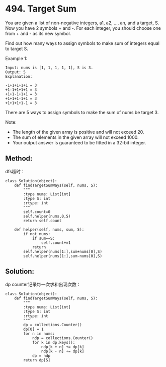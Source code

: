 # 494. Target Sum

You are given a list of non-negative integers, a1, a2, ..., an, and a target, S. Now you have 2 symbols + and -. For each integer, you should choose one from + and - as its new symbol.

Find out how many ways to assign symbols to make sum of integers equal to target S.

Example 1:

    Input: nums is [1, 1, 1, 1, 1], S is 3. 
    Output: 5
    Explanation: 
    
    -1+1+1+1+1 = 3
    +1-1+1+1+1 = 3
    +1+1-1+1+1 = 3
    +1+1+1-1+1 = 3
    +1+1+1+1-1 = 3

There are 5 ways to assign symbols to make the sum of nums be target 3.

Note:
- The length of the given array is positive and will not exceed 20.
- The sum of elements in the given array will not exceed 1000.
- Your output answer is guaranteed to be fitted in a 32-bit integer.

## Method:
dfs超时：

    class Solution(object):
        def findTargetSumWays(self, nums, S):
            """
            :type nums: List[int]
            :type S: int
            :rtype: int
            """
            self.count=0
            self.helper(nums,0,S)
            return self.count
            
        def helper(self, nums, sum, S):
            if not nums:
                if sum==S:
                    self.count+=1
                return
            self.helper(nums[1:],sum+nums[0],S)
            self.helper(nums[1:],sum-nums[0],S)
            
## Solution:
dp counter记录每一次求和出现次数：

    class Solution(object):
        def findTargetSumWays(self, nums, S):
            """
            :type nums: List[int]
            :type S: int
            :rtype: int
            """
            dp = collections.Counter()
            dp[0] = 1
            for n in nums:
                ndp = collections.Counter()
                for k in dp.keys():
                    ndp[k + n] += dp[k]
                    ndp[k - n] += dp[k]
                dp = ndp
            return dp[S]